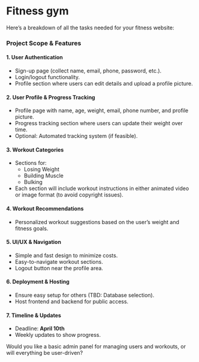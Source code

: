 # Fitness gym

Here’s a breakdown of all the tasks needed for your fitness website:

### **Project Scope & Features**
#### **1. User Authentication**
- Sign-up page (collect name, email, phone, password, etc.).
- Login/logout functionality.
- Profile section where users can edit details and upload a profile picture.

#### **2. User Profile & Progress Tracking**
- Profile page with name, age, weight, email, phone number, and profile picture.
- Progress tracking section where users can update their weight over time.
- Optional: Automated tracking system (if feasible).

#### **3. Workout Categories**
- Sections for:
  - Losing Weight
  - Building Muscle
  - Bulking
- Each section will include workout instructions in either animated video or image format (to avoid copyright issues).

#### **4. Workout Recommendations**
- Personalized workout suggestions based on the user’s weight and fitness goals.

#### **5. UI/UX & Navigation**
- Simple and fast design to minimize costs.
- Easy-to-navigate workout sections.
- Logout button near the profile area.

#### **6. Deployment & Hosting**
- Ensure easy setup for others (TBD: Database selection).
- Host frontend and backend for public access.

#### **7. Timeline & Updates**
- Deadline: **April 10th**
- Weekly updates to show progress.

Would you like a basic admin panel for managing users and workouts, or will everything be user-driven?
